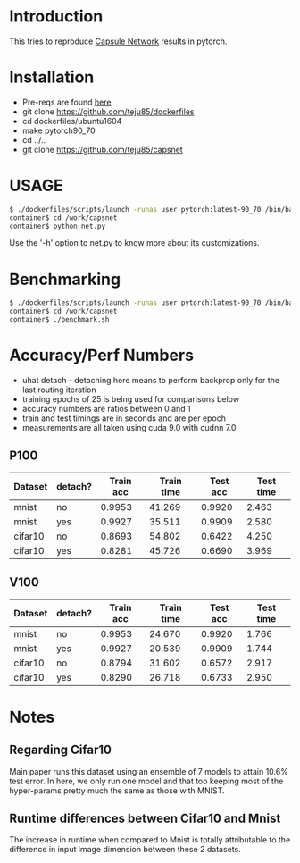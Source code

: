 # Introduction
This tries to reproduce [Capsule Network](https://arxiv.org/pdf/1710.09829.pdf)
results in pytorch.

# Installation
* Pre-reqs are found [here](https://github.com/teju85/dockerfiles#pre-reqs)
* git clone https://github.com/teju85/dockerfiles
* cd dockerfiles/ubuntu1604
* make pytorch90_70
* cd ../..
* git clone https://github.com/teju85/capsnet

# USAGE
```bash
$ ./dockerfiles/scripts/launch -runas user pytorch:latest-90_70 /bin/bash
container$ cd /work/capsnet
container$ python net.py
```
Use the '-h' option to net.py to know more about its customizations.

# Benchmarking
```bash
$ ./dockerfiles/scripts/launch -runas user pytorch:latest-90_70 /bin/bash
container$ cd /work/capsnet
container$ ./benchmark.sh
```

# Accuracy/Perf Numbers
* uhat detach - detaching here means to perform backprop only for the last routing iteration
* training epochs of 25 is being used for comparisons below
* accuracy numbers are ratios between 0 and 1
* train and test timings are in seconds and are per epoch
* measurements are all taken using cuda 9.0 with cudnn 7.0

## P100
| Dataset  | detach? | Train acc | Train time | Test acc | Test time |
|----------|---------|-----------|------------|----------|-----------|
|    mnist |      no |    0.9953 |     41.269 |   0.9920 |     2.463 |
|    mnist |     yes |    0.9927 |     35.511 |   0.9909 |     2.580 |
|  cifar10 |      no |    0.8693 |     54.802 |   0.6422 |     4.250 |
|  cifar10 |     yes |    0.8281 |     45.726 |   0.6690 |     3.969 |

## V100
| Dataset  | detach? | Train acc | Train time | Test acc | Test time |
|----------|---------|-----------|------------|----------|-----------|
|    mnist |      no |    0.9953 |     24.670 |   0.9920 |     1.766 |
|    mnist |     yes |    0.9927 |     20.539 |   0.9909 |     1.744 |
|  cifar10 |      no |    0.8794 |     31.602 |   0.6572 |     2.917 |
|  cifar10 |     yes |    0.8290 |     26.718 |   0.6733 |     2.950 |

# Notes
## Regarding Cifar10
Main paper runs this dataset using an ensemble of 7 models to attain 10.6% test
error. In here, we only run one model and that too keeping most of the
hyper-params pretty much the same as those with MNIST.

## Runtime differences between Cifar10 and Mnist
The increase in runtime when compared to Mnist is totally attributable to the
difference in input image dimension between these 2 datasets.
